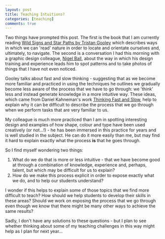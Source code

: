 ```yaml
---
layout: post
title: Teaching Intuitions?
categories: [teaching]
comments: true
---
```


Two things have prompted this post. The first is the book that I am currently reading [Wild Signs and Star Paths by Tristan Gooley](https://www.goodreads.com/book/show/38483559-wild-signs-and-star-paths) which describes ways in which we can 'read' nature in order to locate and orientate ourselves and, ultimately, to navigate. The second is a conversation I had this morning with a graphic design colleague, [Nigel Ball](https://fieldreadings.co.uk/), about the way in which his design training and experience leads him to spot patterns and to take photos of things that I have not even noticed.

Gooley talks about fast and slow thinking - suggesting that as we become more familiar and practiced in using the techniques he outlines we gradually become less aware of the process that we have to go through: we 'think' less and instead generate knowledge in a more intuitive way. These ideas, which came from Daniel Kahneman's work [Thinking Fast and Slow](https://www.goodreads.com/book/show/11468377-thinking-fast-and-slow), help to explain why it can be difficult to describe the process that we go through when we perform tasks that are very familiar to us.

My colleague is much more practiced than I am in spotting interesting design and examples of how shape, colour and type have been used creatively (or not...!) - he has been immersed in this practice for years and is well studied in the subject. He can do it more easily than me, but may find it hard to explain exactly what the process **is** that he goes through. 

So I find myself wondering two things:

1. What do we do that is more or less intuitive - that we have become good at through a combination of knowledge, experience and, perhaps, talent, but which may be difficult for us to explain?
2. How do we make this process explicit in order to expose exactly what we do, and to help our students understand?

I wonder if this helps to explain some of those topics that we find more difficult to teach? How should we help students to develop their skills in these areas? Should we work on exposing the process that we go through even though we know that there might be many other ways to achieve the same results?

Sadly, I don't have any solutions to these questions - but I plan to see whether thinking about some of my teaching challenges in this way might help as I plan for next year...

